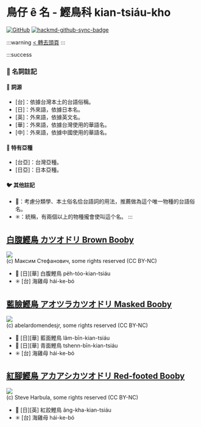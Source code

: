 # 鳥仔 ê 名 - 鰹鳥科 kian-tsiáu-kho

[![GitHub](https://img.shields.io/badge/GitHub-black?logo=github)](https://github.com/siansiansu/tsiau-a-e-mia)
[![hackmd-github-sync-badge](https://hackmd.io/uF-JExpWRsSpNl_KZURkrQ/badge)](https://hackmd.io/uF-JExpWRsSpNl_KZURkrQ)

:::warning
[< 轉去頭頁](https://hackmd.io/@siansiansu/Hy4VzNvha)
:::

:::success
### 📖 名詞註記

#### 📎 詞源

- [台]：依據台灣本土的台語俗稱。
- [日]：外來語，依據日本名。
- [英]：外來語，依據英文名。
- [華]：外來語，依據台灣使用的華語名。
- [中]：外來語，依據中國使用的華語名。

#### 🎏 特有亞種

- [台亞]：台灣亞種。
- [日亞]：日本亞種。

#### 🐦 其他註記

- 🎯：考慮分類學、本土俗名佮台語詞的用法，推薦做為這个唯一物種的台語俗名。
- ✳️：統稱，有兩個以上的物種攏會使叫這个名。
:::

## [白腹鰹鳥 カツオドリ Brown Booby](https://ebird.org/species/brnboo)

![](https://inaturalist-open-data.s3.amazonaws.com/photos/211511287/medium.jpg)
<br/>
(c) Максим Стефанович, some rights reserved (CC BY-NC)

- 🎯 [日][華] 白腹鰹鳥 pe̍h-tóo-kian-tsiáu
- ✳️ [台] 海雞母 hái-ke-bó

## [藍臉鰹鳥 アオツラカツオドリ Masked Booby](https://ebird.org/species/masboo)

![](https://inaturalist-open-data.s3.amazonaws.com/photos/214608110/medium.jpg)
<br/>
(c) abelardomendesjr, some rights reserved (CC BY-NC)

- 🎯 [日][華] 藍面鰹鳥 lâm-bīn-kian-tsiáu
- 🎯 [日][華] 青面鰹鳥 tshenn-bīn-kian-tsiáu
- ✳️ [台] 海雞母 hái-ke-bó

## [紅腳鰹鳥 アカアシカツオドリ Red-footed Booby](https://ebird.org/species/refboo)

![](https://inaturalist-open-data.s3.amazonaws.com/photos/47190674/medium.jpg)
<br/>
(c) Steve Harbula, some rights reserved (CC BY-NC)

- 🎯 [日][英] 紅跤鰹鳥 âng-kha-kian-tsiáu
- ✳️ [台] 海雞母 hái-ke-bó
